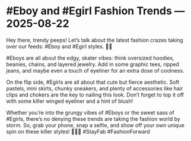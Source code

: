 # #Eboy and #Egirl Fashion Trends — 2025-08-22

Hey there, trendy peeps! Let’s talk about the latest fashion crazes taking over our feeds: #Eboy and #Egirl styles. 🖤🔥

#Eboys are all about the edgy, skater vibes: think oversized hoodies, beanies, chains, and layered jewelry. Add in some graphic tees, ripped jeans, and maybe even a touch of eyeliner for an extra dose of coolness.

On the flip side, #Egirls are all about that cute but fierce aesthetic. Soft pastels, mini skirts, chunky sneakers, and plenty of accessories like hair clips and chokers are the key to nailing this look. Don’t forget to top it off with some killer winged eyeliner and a hint of blush!

Whether you’re into the grungy vibes of #Eboys or the sweet sass of #Egirls, there’s no denying these trends are taking the fashion world by storm. So, grab your phone, snap a selfie, and show off your own unique spin on these killer styles! 💁‍♀️💥 #StayFab #FashionForward